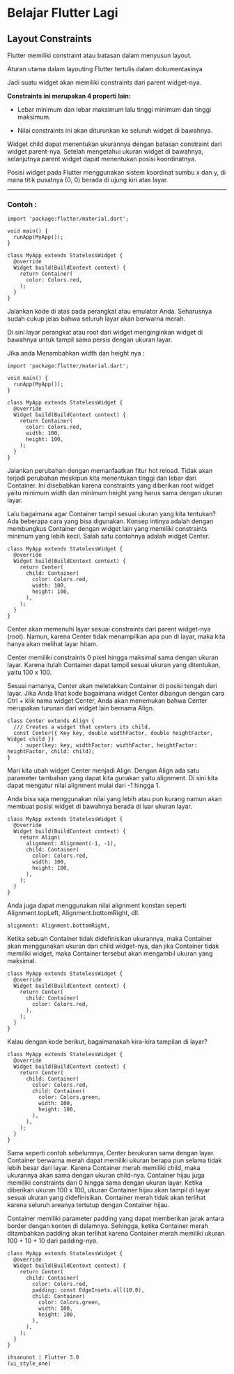 # Belajar Flutter Lagi

## Layout Constraints

Flutter memiliki constraint atau batasan dalam menyusun layout.

Aturan utama dalam layouting Flutter tertulis dalam dokumentasinya 

Jadi suatu widget akan memiliki constraints dari parent widget-nya. 

**Constraints ini merupakan 4 properti lain:**

- Lebar minimum dan lebar maksimum lalu tinggi minimum dan tinggi maksimum. 

- Nilai constraints ini akan diturunkan ke seluruh widget di bawahnya.

Widget child dapat menentukan ukurannya dengan batasan constraint dari widget parent-nya. Setelah mengetahui ukuran widget di bawahnya, selanjutnya parent widget dapat menentukan posisi koordinatnya.

Posisi widget pada Flutter menggunakan sistem koordinat sumbu x dan y, di mana titik pusatnya (0, 0) berada di ujung kiri atas layar.

---

### Contoh :

```
import 'package:flutter/material.dart';
 
void main() {
  runApp(MyApp());
}
 
class MyApp extends StatelessWidget {
  @override
  Widget build(BuildContext context) {
    return Container(
      color: Colors.red,
    );
  }
}
```

Jalankan kode di atas pada perangkat atau emulator Anda. Seharusnya sudah cukup jelas bahwa seluruh layar akan berwarna merah. 

Di sini layar perangkat atau root dari widget menginginkan widget di bawahnya untuk tampil sama persis dengan ukuran layar.

Jika anda Menambahkan width dan height nya :

```
import 'package:flutter/material.dart';

void main() {
  runApp(MyApp());
}

class MyApp extends StatelessWidget {
  @override
  Widget build(BuildContext context) {
    return Container(
      color: Colors.red,
      width: 100,
      height: 100,
    );
  }
}
```

Jalankan perubahan dengan memanfaatkan fitur hot reload. Tidak akan terjadi perubahan meskipun kita menentukan tinggi dan lebar dari Container. Ini disebabkan karena constraints yang diberikan root widget yaitu minimum width dan minimum height yang harus sama dengan ukuran layar.

Lalu bagaimana agar Container tampil sesuai ukuran yang kita tentukan? Ada beberapa cara yang bisa digunakan. Konsep intinya adalah dengan membungkus Container dengan widget lain yang memiliki constraints minimum yang lebih kecil. Salah satu contohnya adalah widget Center.

```
class MyApp extends StatelessWidget {
  @override
  Widget build(BuildContext context) {
    return Center(
      child: Container(
        color: Colors.red,
        width: 100,
        height: 100,
      ),
    );
  }
}
```
Center akan memenuhi layar sesuai constraints dari parent widget-nya (root). Namun, karena Center tidak menampilkan apa pun di layar, maka kita hanya akan melihat layar hitam.

Center memiliki constraints 0 pixel hingga maksimal sama dengan ukuran layar. Karena itulah Container dapat tampil sesuai ukuran yang ditentukan, yaitu 100 x 100.

Sesuai namanya, Center akan meletakkan Container di posisi tengah dari layar. Jika Anda lihat kode bagaimana widget Center dibangun dengan cara Ctrl + klik nama widget Center, Anda akan menemukan bahwa Center merupakan turunan dari widget lain bernama Align.

```
class Center extends Align {
  /// Creates a widget that centers its child.
  const Center({ Key key, double widthFactor, double heightFactor, Widget child })
    : super(key: key, widthFactor: widthFactor, heightFactor: heightFactor, child: child);
}
```

Mari kita ubah widget Center menjadi Align. Dengan Align ada satu parameter tambahan yang dapat kita gunakan yaitu alignment. Di sini kita dapat mengatur nilai alignment mulai dari -1 hingga 1. 

Anda bisa saja menggunakan nilai yang lebih atau pun kurang namun akan membuat posisi widget di bawahnya berada di luar ukuran layar.

```
class MyApp extends StatelessWidget {
  @override
  Widget build(BuildContext context) {
    return Align(
      alignment: Alignment(-1, -1),
      child: Container(
        color: Colors.red,
        width: 100,
        height: 100,
      ),
    );
  }
}
```

Anda juga dapat menggunakan nilai alignment konstan seperti Alignment.topLeft, Alignment.bottomRight, dll.

```
alignment: Alignment.bottomRight,
```

Ketika sebuah Container tidak didefinisikan ukurannya, maka Container akan menggunakan ukuran dari child widget-nya, dan jika Container tidak memiliki widget, maka Container tersebut akan mengambil ukuran yang maksimal.

```
class MyApp extends StatelessWidget {
  @override
  Widget build(BuildContext context) {
    return Center(
      child: Container(
        color: Colors.red,
      ),
    );
  }
}
```

Kalau dengan kode berikut, bagaimanakah kira-kira tampilan di layar?

```
class MyApp extends StatelessWidget {
  @override
  Widget build(BuildContext context) {
    return Center(
      child: Container(
        color: Colors.red,
        child: Container(
          color: Colors.green,
          width: 100,
          height: 100,
        ),
      ),
    );
  }
}
```
Sama seperti contoh sebelumnya, Center berukuran sama dengan layar. Container berwarna merah dapat memiliki ukuran berapa pun selama tidak lebih besar dari layar. Karena Container merah memiliki child, maka ukurannya akan sama dengan ukuran child-nya. Container hijau juga memiliki constraints dari 0 hingga sama dengan ukuran layar. Ketika diberikan ukuran 100 x 100, ukuran Container hijau akan tampil di layar sesuai ukuran yang didefinisikan. Container merah tidak akan terlihat karena seluruh areanya tertutup dengan Container hijau.


Container memiliki parameter padding yang dapat memberikan jarak antara border dengan konten di dalamnya. Sehingga, ketika Container merah ditambahkan padding akan terlihat karena Container merah memiliki ukuran 100 + 10 + 10 dari padding-nya.

```
class MyApp extends StatelessWidget {
  @override
  Widget build(BuildContext context) {
    return Center(
      child: Container(
        color: Colors.red,
        padding: const EdgeInsets.all(10.0),
        child: Container(
          color: Colors.green,
          width: 100,
          height: 100,
        ),
      ),
    );
  }
}
```


```
ihsanunot | Flutter 3.0
(ui_style_one)
```